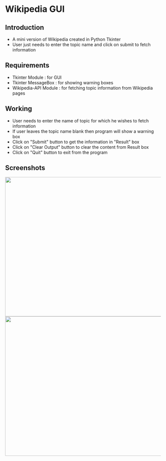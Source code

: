 # Wikipedia GUI 
## Introduction
<ul>
  <li>A mini version of Wikipedia created in Python Tkinter</li>
  <li>User just needs to enter the topic name and click on submit to fetch information</li>
</ul>

## Requirements
<ul>
  <li>Tkinter Module : for GUI</li>
  <li>Tkinter MessageBox : for showing warning boxes</li>
  <li>Wikipedia-API Module : for fetching topic information from Wikipedia pages</li>
</ul>

## Working
<ul>
  <li>User needs to enter the name of topic for which he wishes to fetch information</li>
  <li>If user leaves the topic name blank then program will show a warning box</li>
  <li>Click on "Submit" button to get the information in "Result" box</li>
  <li>Click on "Clear Output" button to clear the content from Result box</li>
  <li>Click on "Quit" button to exit from the program</li>
</ul>

## Screenshots
<img src="https://github.com/cybot-des/Awesome_Python_Scripts/blob/main/GUIScripts/Wikipedia%20GUI/Images/image_1.JPG" height=450px width=700px>
<br/>
<img src="https://github.com/cybot-des/Awesome_Python_Scripts/blob/main/GUIScripts/Wikipedia%20GUI/Images/image_2.JPG" height=450px width=700px>
